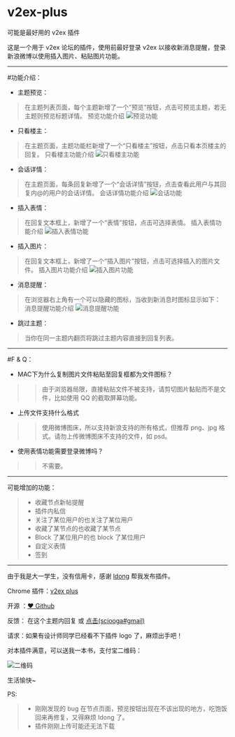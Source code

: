 # v2ex-plus

可能是最好用的 v2ex 插件

这是一个用于 v2ex 论坛的插件，使用前最好登录 v2ex 以接收新消息提醒，登录新浪微博以使用插入图片、粘贴图片功能。 

---------------------------------------

#功能介绍：

* 主题预览：
>在主题列表页面，每个主题新增了一个”预览“按钮，点击可预览主题，若无主题则预览标题详情。 预览功能介绍
![预览功能](http://ww2.sinaimg.cn/large/62e721e4gw1et1butjcfwj20c501wmx9.jpg)

* 只看楼主：
>在主题页面，主题功能栏新增了一个“只看楼主”按钮，点击只看本页楼主的回复。 只看楼主功能介绍
![只看楼主功能](http://ww2.sinaimg.cn/large/62e721e4gw1et1bzs0geuj20iv00ujrf.jpg)
* 会话详情：
>在主题页面，每条回复新增了一个“会话详情”按钮，点击查看此用户与其回复内@的用户的会话详情。 会话详情功能介绍
![会话功能](http://ww2.sinaimg.cn/large/62e721e4gw1et1c8r9wtrj209c01x0sq.jpg)
* 插入表情：
>在回复文本框上，新增了一个“表情”按钮，点击可选择表情。 插入表情功能介绍
![插入表情功能](http://ww2.sinaimg.cn/large/62e721e4gw1et1cetj47qj209e05s74h.jpg)
* 插入图片：
>在回复文本框上，新增了一个“插入图片”按钮，点击可选择插入的图片文件。 插入图片功能介绍
![插入图片功能](http://ww2.sinaimg.cn/large/62e721e4gw1et1cgbhhvsj208a05y3yp.jpg)
* 消息提醒：
>在浏览器右上角有一个可以隐藏的图标，当收到新消息时图标显示如下： 消息提醒功能介绍
![消息提醒功能](http://ww2.sinaimg.cn/large/62e721e4gw1et1cmil973j200u00u0nn.jpg)
* 跳过主题：
>当你在同一主题内翻页将跳过主题内容直接到回复列表。


---------------------------------------
#F & Q：

* MAC下为什么复制图片文件粘贴至回复框都为文件图标？

>> 由于浏览器局限，直接粘贴文件不被支持，请剪切图片黏贴而不是文件，比如使用 QQ 的截取屏幕功能。

* 上传文件支持什么格式

>> 使用微博图床，所以支持新浪支持的所有格式，但推荐 png、jpg 格式。请勿上传微博图床不支持的文件，如 psd。

* 使用表情功能需要登录微博吗？

>> 不需要。

---------------------------------------

可能增加的功能：

>* 收藏节点新帖提醒
>* 插件内私信
>* 关注了某位用户的也关注了某位用户
>* 收藏了某节点的也收藏了某节点
>* Block 了某位用户的也 block 了某位用户
>* 自定义表情
>* 签到

--------------------------------------
由于我是大一学生，没有信用卡，感谢 [ldong](https://github.com/ldong) 帮我发布插件。

Chrome 插件：[v2ex plus](https://chrome.google.com/webstore/detail/limfkkkgjbcfmfhkclkohdhddfngakhb/publish-accepted)

开源 ：[♥ Github](https://github.com/sciooga/v2ex-plus)

反馈： 在这个主题内回复 或 [点击(sciooga#gmail)](mailto:sciooga@gmail.com)

请求：如果有设计师同学已经看不下插件 logo 了，麻烦出手吧！

对本插件满意，可以送我一本书，支付宝二维码：

![二维码](http://ww2.sinaimg.cn/large/62e721e4gw1et1dvnmdxvj206x06xaar.jpg)

生活愉快~

PS:
>* 刚刚发现的 bug 在节点页面，预览按钮出现在不该出现的地方，吃饱饭回来再修复，又得麻烦 ldong 了。
>* 插件刚刚上传可能还无法下载
